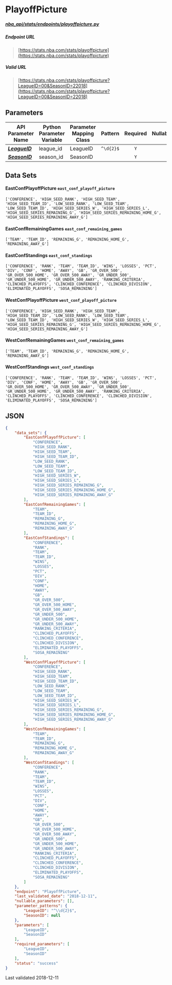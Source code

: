 # PlayoffPicture
##### [nba_api/stats/endpoints/playoffpicture.py](https://github.com/swar/nba_api/blob/master/nba_api/stats/endpoints/playoffpicture.py)

##### Endpoint URL
>[https://stats.nba.com/stats/playoffpicture](https://stats.nba.com/stats/playoffpicture)

##### Valid URL
>[https://stats.nba.com/stats/playoffpicture?LeagueID=00&SeasonID=22018](https://stats.nba.com/stats/playoffpicture?LeagueID=00&SeasonID=22018)

## Parameters
API Parameter Name | Python Parameter Variable | Parameter Mapping Class | Pattern | Required | Nullable
------------ | ------------ | ------------ | :-----------: | :---: | :---:
[_**LeagueID**_](https://github.com/swar/nba_api/blob/master/docs/nba_api/stats/library/parameters.md#LeagueID) | league_id | LeagueID | `^\d{2}$` | `Y` |  | 
[_**SeasonID**_](https://github.com/swar/nba_api/blob/master/docs/nba_api/stats/library/parameters.md#SeasonID) | season_id | SeasonID |  | `Y` |  | 

## Data Sets
#### EastConfPlayoffPicture `east_conf_playoff_picture`
```text
['CONFERENCE', 'HIGH_SEED_RANK', 'HIGH_SEED_TEAM', 'HIGH_SEED_TEAM_ID', 'LOW_SEED_RANK', 'LOW_SEED_TEAM', 'LOW_SEED_TEAM_ID', 'HIGH_SEED_SERIES_W', 'HIGH_SEED_SERIES_L', 'HIGH_SEED_SERIES_REMAINING_G', 'HIGH_SEED_SERIES_REMAINING_HOME_G', 'HIGH_SEED_SERIES_REMAINING_AWAY_G']
```

#### EastConfRemainingGames `east_conf_remaining_games`
```text
['TEAM', 'TEAM_ID', 'REMAINING_G', 'REMAINING_HOME_G', 'REMAINING_AWAY_G']
```

#### EastConfStandings `east_conf_standings`
```text
['CONFERENCE', 'RANK', 'TEAM', 'TEAM_ID', 'WINS', 'LOSSES', 'PCT', 'DIV', 'CONF', 'HOME', 'AWAY', 'GB', 'GR_OVER_500', 'GR_OVER_500_HOME', 'GR_OVER_500_AWAY', 'GR_UNDER_500', 'GR_UNDER_500_HOME', 'GR_UNDER_500_AWAY', 'RANKING_CRITERIA', 'CLINCHED_PLAYOFFS', 'CLINCHED_CONFERENCE', 'CLINCHED_DIVISION', 'ELIMINATED_PLAYOFFS', 'SOSA_REMAINING']
```

#### WestConfPlayoffPicture `west_conf_playoff_picture`
```text
['CONFERENCE', 'HIGH_SEED_RANK', 'HIGH_SEED_TEAM', 'HIGH_SEED_TEAM_ID', 'LOW_SEED_RANK', 'LOW_SEED_TEAM', 'LOW_SEED_TEAM_ID', 'HIGH_SEED_SERIES_W', 'HIGH_SEED_SERIES_L', 'HIGH_SEED_SERIES_REMAINING_G', 'HIGH_SEED_SERIES_REMAINING_HOME_G', 'HIGH_SEED_SERIES_REMAINING_AWAY_G']
```

#### WestConfRemainingGames `west_conf_remaining_games`
```text
['TEAM', 'TEAM_ID', 'REMAINING_G', 'REMAINING_HOME_G', 'REMAINING_AWAY_G']
```

#### WestConfStandings `west_conf_standings`
```text
['CONFERENCE', 'RANK', 'TEAM', 'TEAM_ID', 'WINS', 'LOSSES', 'PCT', 'DIV', 'CONF', 'HOME', 'AWAY', 'GB', 'GR_OVER_500', 'GR_OVER_500_HOME', 'GR_OVER_500_AWAY', 'GR_UNDER_500', 'GR_UNDER_500_HOME', 'GR_UNDER_500_AWAY', 'RANKING_CRITERIA', 'CLINCHED_PLAYOFFS', 'CLINCHED_CONFERENCE', 'CLINCHED_DIVISION', 'ELIMINATED_PLAYOFFS', 'SOSA_REMAINING']
```


## JSON
```json
{
    "data_sets": {
        "EastConfPlayoffPicture": [
            "CONFERENCE",
            "HIGH_SEED_RANK",
            "HIGH_SEED_TEAM",
            "HIGH_SEED_TEAM_ID",
            "LOW_SEED_RANK",
            "LOW_SEED_TEAM",
            "LOW_SEED_TEAM_ID",
            "HIGH_SEED_SERIES_W",
            "HIGH_SEED_SERIES_L",
            "HIGH_SEED_SERIES_REMAINING_G",
            "HIGH_SEED_SERIES_REMAINING_HOME_G",
            "HIGH_SEED_SERIES_REMAINING_AWAY_G"
        ],
        "EastConfRemainingGames": [
            "TEAM",
            "TEAM_ID",
            "REMAINING_G",
            "REMAINING_HOME_G",
            "REMAINING_AWAY_G"
        ],
        "EastConfStandings": [
            "CONFERENCE",
            "RANK",
            "TEAM",
            "TEAM_ID",
            "WINS",
            "LOSSES",
            "PCT",
            "DIV",
            "CONF",
            "HOME",
            "AWAY",
            "GB",
            "GR_OVER_500",
            "GR_OVER_500_HOME",
            "GR_OVER_500_AWAY",
            "GR_UNDER_500",
            "GR_UNDER_500_HOME",
            "GR_UNDER_500_AWAY",
            "RANKING_CRITERIA",
            "CLINCHED_PLAYOFFS",
            "CLINCHED_CONFERENCE",
            "CLINCHED_DIVISION",
            "ELIMINATED_PLAYOFFS",
            "SOSA_REMAINING"
        ],
        "WestConfPlayoffPicture": [
            "CONFERENCE",
            "HIGH_SEED_RANK",
            "HIGH_SEED_TEAM",
            "HIGH_SEED_TEAM_ID",
            "LOW_SEED_RANK",
            "LOW_SEED_TEAM",
            "LOW_SEED_TEAM_ID",
            "HIGH_SEED_SERIES_W",
            "HIGH_SEED_SERIES_L",
            "HIGH_SEED_SERIES_REMAINING_G",
            "HIGH_SEED_SERIES_REMAINING_HOME_G",
            "HIGH_SEED_SERIES_REMAINING_AWAY_G"
        ],
        "WestConfRemainingGames": [
            "TEAM",
            "TEAM_ID",
            "REMAINING_G",
            "REMAINING_HOME_G",
            "REMAINING_AWAY_G"
        ],
        "WestConfStandings": [
            "CONFERENCE",
            "RANK",
            "TEAM",
            "TEAM_ID",
            "WINS",
            "LOSSES",
            "PCT",
            "DIV",
            "CONF",
            "HOME",
            "AWAY",
            "GB",
            "GR_OVER_500",
            "GR_OVER_500_HOME",
            "GR_OVER_500_AWAY",
            "GR_UNDER_500",
            "GR_UNDER_500_HOME",
            "GR_UNDER_500_AWAY",
            "RANKING_CRITERIA",
            "CLINCHED_PLAYOFFS",
            "CLINCHED_CONFERENCE",
            "CLINCHED_DIVISION",
            "ELIMINATED_PLAYOFFS",
            "SOSA_REMAINING"
        ]
    },
    "endpoint": "PlayoffPicture",
    "last_validated_date": "2018-12-11",
    "nullable_parameters": [],
    "parameter_patterns": {
        "LeagueID": "^\\d{2}$",
        "SeasonID": null
    },
    "parameters": [
        "LeagueID",
        "SeasonID"
    ],
    "required_parameters": [
        "LeagueID",
        "SeasonID"
    ],
    "status": "success"
}
```

Last validated 2018-12-11